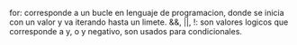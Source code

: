 for: corresponde a un bucle en lenguaje de programacion, donde se inicia con un valor y va iterando hasta un limete.
&&, ||, !: son valores logicos que corresponde a y, o y negativo, son usados para condicionales.